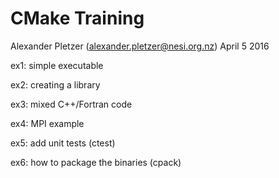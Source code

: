 CMake Training
==============

Alexander Pletzer (alexander.pletzer@nesi.org.nz)
April 5 2016

ex1: simple executable

ex2: creating a library 

ex3: mixed C++/Fortran code

ex4: MPI example

ex5: add unit tests (ctest)

ex6: how to package the binaries (cpack)



